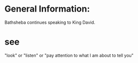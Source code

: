 # General Information:

Bathsheba continues speaking to King David.

# see

"look" or "listen" or "pay attention to what I am about to tell you"

